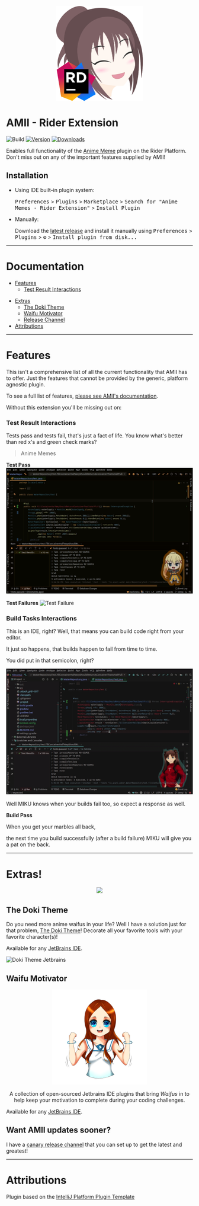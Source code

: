 <div align="center">
    <img alt="Plugin Logo" height="256px" src="https://raw.githubusercontent.com/ani-memes/amii-rider-extension/main/readmeAssets/plugin_logo.png" ></img>
</div>

# AMII - Rider Extension

![Build](https://github.com/Unthrottled/AMII/workflows/Build/badge.svg)
[![Version](https://img.shields.io/jetbrains/plugin/v/15865-amii.svg)](https://plugins.jetbrains.com/plugin/15865-amii)
[![Downloads](https://img.shields.io/jetbrains/plugin/d/15865-amii.svg)](https://plugins.jetbrains.com/plugin/15865-amii)

<!-- Plugin description -->
Enables full functionality of the [Anime Meme](https://github.com/ani-memes/AMII) plugin on the Rider Platform.
Don't miss out on any of the important features supplied by AMII!
<!-- Plugin description end -->

## Installation

- Using IDE built-in plugin system:

  <kbd>Preferences</kbd> > <kbd>Plugins</kbd> > <kbd>Marketplace</kbd> > <kbd>Search for "Anime Memes - Rider Extension"</kbd> >
  <kbd>Install Plugin</kbd>

- Manually:

  Download the [latest release](https://github.com/ani-memes/amii-rider-extension/releases/latest) and install it manually using
  <kbd>Preferences</kbd> > <kbd>Plugins</kbd> > <kbd>⚙️</kbd> > <kbd>Install plugin from disk...</kbd>

---

# Documentation

- [Features](#features)
  - [Test Result Interactions](#test-result-interactions)

[comment]: <> (  - [Build Task Interations]&#40;#build-tasks&#41;)

- [Extras](#extras)
  - [The Doki Theme](#the-doki-theme)
  - [Waifu Motivator](#the-doki-theme)
  - [Release Channel](#want-amii-updates-sooner)
- [Attributions](#attributions)
---
# Features

This isn't a comprehensive list of all the current functionality that AMII has to offer.
Just the features that cannot be provided by the generic, platform agnostic plugin.

To see a full list of features, [please see AMII's documentation](https://github.com/ani-memes/AMII#documentation).

Without this extension you'll be missing out on:

### Test Result Interactions

Tests pass and tests fail, that's just a fact of life.
You know what's better than red x's and green check marks?

> Anime Memes

**Test Pass**
![Test Pass](./readmeAssets/test_pass.gif)

**Test Failures**
![Test Failure](./readmeAssets/test_fail.gif)

### Build Tasks Interactions

This is an IDE, right? Well, that means you can build code right from your editor.

It just so happens, that builds happen to fail from time to time.

You did put in that semicolon, right?

![Build Failures](./readmeAssets/build.gif)

Well MIKU knows when your builds fail too, so expect a response as well.

**Build Pass**

When you get your marbles all back,

the next time you build successfully (after a build failure) MIKU will give you a pat on the back.

---

# Extras!

<div align="center">
    <img src="https://doki.assets.unthrottled.io/misc/logo.svg" ></img>
</div>

## The Doki Theme

Do you need more anime waifus in your life?
Well I have a solution just for that problem, [The Doki Theme](https://github.com/doki-theme)!
Decorate all your favorite tools with your favorite character(s)!

Available for any [JetBrains IDE](https://github.com/doki-theme/doki-theme-jetbrains).

![Doki Theme Jetbrains](https://github.com/doki-theme/doki-theme-jetbrains/raw/master/assets/screenshots/themes.webp)


## Waifu Motivator

<p align="center"><img src="https://raw.githubusercontent.com/waifu-motivator/waifu-motivator-plugin/master/images/wmp_logo.png" height="256px" alt="Waifu Motivator Plugin Logo"></p>

<p align="center">A collection of open-sourced Jetbrains IDE plugins that bring <i>Waifus</i> in to help keep your motivation to complete during your coding challenges.</p>

Available for any [JetBrains IDE](https://github.com/waifu-motivator/waifu-motivator-plugin).

## Want AMII updates sooner?

I have a [canary release channel](https://github.com/Unthrottled/jetbrains-plugin-repository) that you can set up to get the latest and greatest!

---

# Attributions

Plugin based on the [IntelliJ Platform Plugin Template](https://github.com/JetBrains/intellij-platform-plugin-template)
